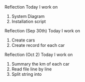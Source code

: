 Reflection
Today I work on
1. System Diagram
2. Installation script



Reflection (Sep 30th)
Today I work on
1. Create cars
2. Create record for each car

Reflection (Oct 2)
Today I work on
1. Summary the km of each car
2. Read file line by line
3. Split string into 
